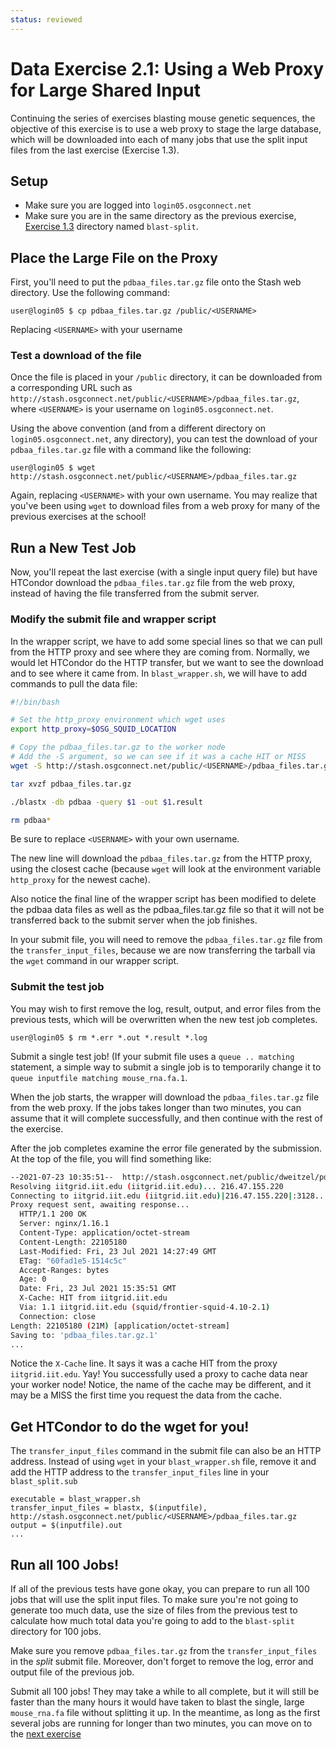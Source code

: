 ```yaml
---
status: reviewed
---
```


Data Exercise 2.1: Using a Web Proxy for Large Shared Input
===============================================================


Continuing the series of exercises blasting mouse genetic sequences, the objective of this exercise is to use a web
proxy to stage the large database, which will be downloaded into each of many jobs that use the split input files from
the last exercise (Exercise 1.3).

Setup
-----

-   Make sure you are logged into `login05.osgconnect.net`
-   Make sure you are in the same directory as the previous exercise,
    [Exercise 1.3](part1-ex3-blast-split.md) directory named `blast-split`.

Place the Large File on the Proxy
---------------------------------

First, you'll need to put the `pdbaa_files.tar.gz` file onto the Stash web directory. Use the following command:

``` console
user@login05 $ cp pdbaa_files.tar.gz /public/<USERNAME>
```

Replacing `<USERNAME>` with your username

### Test a download of the file

Once the file is placed in your `/public` directory, it can be downloaded from a corresponding URL such as
`http://stash.osgconnect.net/public/<USERNAME>/pdbaa_files.tar.gz`, where `<USERNAME>` is your username on
`login05.osgconnect.net`.

Using the above convention (and from a different directory on `login05.osgconnect.net`, any directory), you can test
the download of your `pdbaa_files.tar.gz` file with a command like the following:

``` console
user@login05 $ wget http://stash.osgconnect.net/public/<USERNAME>/pdbaa_files.tar.gz
```

Again, replacing `<USERNAME>` with your own username.
You may realize that you've been using `wget` to download files from a web proxy for many of the previous exercises at
the school!

Run a New Test Job
------------------

Now, you'll repeat the last exercise (with a single input query file) but have HTCondor download the
`pdbaa_files.tar.gz` file from the web proxy, instead of having the file transferred from the submit server.

### Modify the submit file and wrapper script

In the wrapper script, we have to add some special lines so that we can pull from the HTTP proxy and see where they are coming from.
Normally, we would let HTCondor do the HTTP transfer, but we want to see the download and to see where it came from.
In `blast_wrapper.sh`, we will have to add commands to pull the data file:

```bash hl_lines="4 8 14"
#!/bin/bash

# Set the http_proxy environment which wget uses
export http_proxy=$OSG_SQUID_LOCATION

# Copy the pdbaa_files.tar.gz to the worker node
# Add the -S argument, so we can see if it was a cache HIT or MISS
wget -S http://stash.osgconnect.net/public/<USERNAME>/pdbaa_files.tar.gz

tar xvzf pdbaa_files.tar.gz

./blastx -db pdbaa -query $1 -out $1.result

rm pdbaa*
```

Be sure to replace `<USERNAME>` with your own username.

The new line will download the `pdbaa_files.tar.gz` from the HTTP proxy, using the closest cache (because `wget` will
look at the environment variable `http_proxy` for the newest cache).

Also notice the final line of the wrapper script has been modified to delete the pdbaa data files as well as the pdbaa_files.tar.gz file so that it will not be transferred back to the submit server when the job finishes.

In your submit file, you will need to remove the `pdbaa_files.tar.gz` file from the `transfer_input_files`, because we
are now transferring the tarball via the `wget` command in our wrapper script. 

### Submit the test job

You may wish to first remove the log, result, output, and error files from the previous tests, which will be overwritten
when the new test job completes.

``` console
user@login05 $ rm *.err *.out *.result *.log
```

Submit a single test job!  (If your submit file uses a `queue .. matching` statement, a simple way to submit a single job is to temporarily change it to `queue inputfile matching mouse_rna.fa.1`.

When the job starts, the wrapper will download the `pdbaa_files.tar.gz` file from the web proxy.
If the jobs takes longer than two minutes, you can assume that it will complete successfully, and then continue with the
rest of the exercise.

After the job completes examine the error file generated by the submission.
At the top of the file, you will find something like:

```bash
--2021-07-23 10:35:51--  http://stash.osgconnect.net/public/dweitzel/pdbaa_files.tar.gz
Resolving iitgrid.iit.edu (iitgrid.iit.edu)... 216.47.155.220
Connecting to iitgrid.iit.edu (iitgrid.iit.edu)|216.47.155.220|:3128... connected.
Proxy request sent, awaiting response... 
  HTTP/1.1 200 OK
  Server: nginx/1.16.1
  Content-Type: application/octet-stream
  Content-Length: 22105180
  Last-Modified: Fri, 23 Jul 2021 14:27:49 GMT
  ETag: "60fad1e5-1514c5c"
  Accept-Ranges: bytes
  Age: 0
  Date: Fri, 23 Jul 2021 15:35:51 GMT
  X-Cache: HIT from iitgrid.iit.edu
  Via: 1.1 iitgrid.iit.edu (squid/frontier-squid-4.10-2.1)
  Connection: close
Length: 22105180 (21M) [application/octet-stream]
Saving to: 'pdbaa_files.tar.gz.1'
...
```

Notice the `X-Cache` line. It says it was a cache HIT from the proxy `iitgrid.iit.edu`.
Yay! You successfully used a proxy to cache data near your worker node! Notice, the name of the cache may be different, and 
it may be a MISS the first time you request the data from the cache.

Get HTCondor to do the wget for you!
------------------------------------

The `transfer_input_files` command in the submit file can also be an HTTP address.  Instead of using `wget`
in your `blast_wrapper.sh` file, remove it and add the HTTP address to the `transfer_input_files` line in your `blast_split.sub`

```
executable = blast_wrapper.sh
transfer_input_files = blastx, $(inputfile), http://stash.osgconnect.net/public/<USERNAME>/pdbaa_files.tar.gz
output = $(inputfile).out
...
```

Run all 100 Jobs!
-----------------

If all of the previous tests have gone okay, you can prepare to run all 100 jobs that will use the split input files.
To make sure you're not going to generate too much data, use the size of files from the previous test to calculate how
much total data you're going to add to the `blast-split` directory for 100 jobs.

Make sure you remove `pdbaa_files.tar.gz` from the `transfer_input_files` in the _split_ submit file. Moreover, don't forget to remove the log, error and output file of the previous job.

Submit all 100 jobs!
They may take a while to all complete, but it will still be faster than the many hours it would have taken to blast the
single, large `mouse_rna.fa` file without splitting it up.
In the meantime, as long as the first several jobs are running for longer than two minutes, you can move on to the [next
exercise](../part2-ex2-stash-shared)

